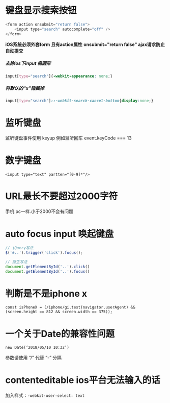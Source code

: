 # 键盘显示搜索按钮
```javascript
<form action onsubmit="return false">
    <input type="search" autocomplete="off" />
</form>
```

**iOS系统必须外套form 且有action属性**
**onsubmit="return false" ajax请求防止自动提交**

##### 去除ios下input 椭圆形
```css
input[type="search"]{-webkit-appearance: none;}
```
##### 将默认的“x”隐藏掉
```css
input[type="search"]::-webkit-search-cancel-button{display:none;}
```


# 监听键盘
监听键盘事件使用 keyup
例如监听回车 event.keyCode === 13


# 数字键盘
`<input type="text" partten="[0-9]*"/>`


# URL最长不要超过2000字符
手机 pc一样.小于2000不会有问题



# auto focus input 唤起键盘
```javascript
// jQuery写法
$('#..').trigger('click').focus();

// 原生写法
document.getElementById('..').click()
document.getElementById('..').focus()
```


# 判断是不是iphone x
```
const isPhoneX = (/iphone/gi.test(navigator.userAgent) && (screen.height == 812 && screen.width == 375));
```

# 一个关于Date的兼容性问题
`new Date(‘2018/05/10 10:32’)`

参数请使用 “/” 代替 “-” 分隔


# contenteditable ios平台无法输入的话

加入样式：`-webkit-user-select: text`
